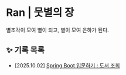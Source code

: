 # Ran | 뭇별의 장
별조각이 모여 별이 되고, 별이 모여 은하가 된다.

## ✨ 기록 목록
- [2025.10.02] [Spring Boot 입문하기 : 도서 조회](./springboot/%5B2025.10.02%5DSpring-book-search.md)